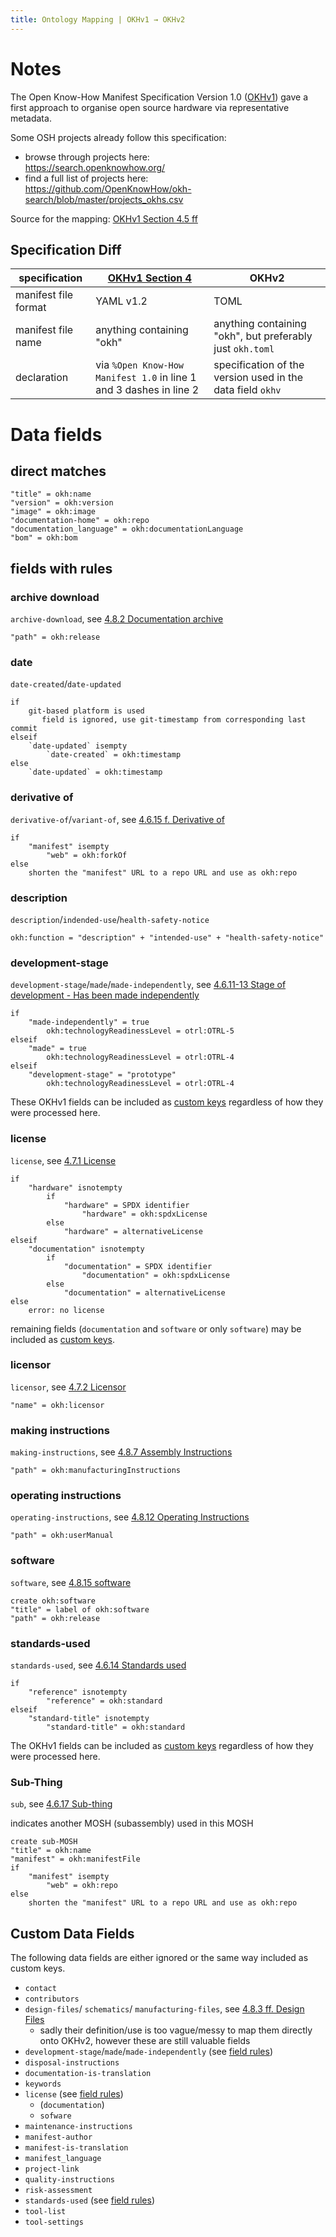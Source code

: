 ```yaml
---
title: Ontology Mapping | OKHv1 → OKHv2
---
```


# Notes

The Open Know-How Manifest Specification Version 1.0 ([OKHv1](https://app.standardsrepo.com/MakerNetAlliance/OpenKnowHow/src/branch/master/1)) gave a first approach to organise open source hardware via representative metadata.

Some OSH projects already follow this specification:

- browse through projects here:\
    <https://search.openknowhow.org/>
- find a full list of projects here:\
    <https://github.com/OpenKnowHow/okh-search/blob/master/projects_okhs.csv>

Source for the mapping: [OKHv1 Section 4.5 ff](https://app.standardsrepo.com/MakerNetAlliance/OpenKnowHow/src/branch/master/1#d1e6bbfa-c5a8-4570-aba1-051898e1acf6)

## Specification Diff

| specification | [OKHv1 Section 4](https://app.standardsrepo.com/MakerNetAlliance/OpenKnowHow/src/branch/master/1#e5a867ac-034f-4e91-aa20-32bb75143b47) | OKHv2 |
|---|---|---|
| manifest file format | YAML v1.2 | TOML |
| manifest file name | anything containing "okh" | anything containing "okh", but preferably just `okh.toml` |
| declaration | via `%Open Know-How Manifest 1.0` in line 1 and 3 dashes in line 2 | specification of the version used in the data field `okhv` |

# Data fields

## direct matches

```
"title" = okh:name
"version" = okh:version
"image" = okh:image
"documentation-home" = okh:repo
"documentation_language" = okh:documentationLanguage
"bom" = okh:bom
```

##  fields with rules

### archive download

`archive-download`, see [4.8.2 Documentation archive](https://app.standardsrepo.com/MakerNetAlliance/OpenKnowHow/src/branch/master/1#d1e6bbfa-c5a8-4570-aba1-051898e1acf6)

```
"path" = okh:release
```

### date

`date-created`/`date-updated`

```
if
    git-based platform is used
       field is ignored, use git-timestamp from corresponding last commit
elseif
    `date-updated` isempty
        `date-created` = okh:timestamp
else
    `date-updated` = okh:timestamp
```

### derivative of

`derivative-of`/`variant-of`, see [4.6.15 f. Derivative of](https://app.standardsrepo.com/MakerNetAlliance/OpenKnowHow/src/branch/master/1#d1e6bbfa-c5a8-4570-aba1-051898e1acf6)

```
if
    "manifest" isempty
        "web" = okh:forkOf
else
    shorten the "manifest" URL to a repo URL and use as okh:repo
```

### description

`description`/`indended-use`/`health-safety-notice`

```
okh:function = "description" + "intended-use" + "health-safety-notice"
```

### development-stage

`development-stage`/`made`/`made-independently`, see [4.6.11-13 Stage of development - Has been made independently](https://app.standardsrepo.com/MakerNetAlliance/OpenKnowHow/src/branch/master/1#d1e6bbfa-c5a8-4570-aba1-051898e1acf6)

```
if
    "made-independently" = true
        okh:technologyReadinessLevel = otrl:OTRL-5
elseif
    "made" = true
        okh:technologyReadinessLevel = otrl:OTRL-4
elseif
    "development-stage" = "prototype"
        okh:technologyReadinessLevel = otrl:OTRL-4
```

These OKHv1 fields can be included as [custom keys](#custom-keys) regardless of how they were processed here.

### license

`license`, see [4.7.1 License](https://app.standardsrepo.com/MakerNetAlliance/OpenKnowHow/src/branch/master/1#d1e6bbfa-c5a8-4570-aba1-051898e1acf6)

```
if
    "hardware" isnotempty
        if
            "hardware" = SPDX identifier
                "hardware" = okh:spdxLicense
        else
            "hardware" = alternativeLicense
elseif
    "documentation" isnotempty
        if
            "documentation" = SPDX identifier
                "documentation" = okh:spdxLicense
        else
            "documentation" = alternativeLicense
else
    error: no license
```
remaining fields (`documentation` and `software` or only `software`) may be included as [custom keys](#custom-keys).

### licensor

`licensor`, see [4.7.2 Licensor](https://app.standardsrepo.com/MakerNetAlliance/OpenKnowHow/src/branch/master/1#d1e6bbfa-c5a8-4570-aba1-051898e1acf6)

```
"name" = okh:licensor
```

### making instructions

`making-instructions`, see [4.8.7 Assembly Instructions](https://app.standardsrepo.com/MakerNetAlliance/OpenKnowHow/src/branch/master/1#d1e6bbfa-c5a8-4570-aba1-051898e1acf6)

```
"path" = okh:manufacturingInstructions
```

### operating instructions

`operating-instructions`, see [4.8.12 Operating Instructions](https://app.standardsrepo.com/MakerNetAlliance/OpenKnowHow/src/branch/master/1#d1e6bbfa-c5a8-4570-aba1-051898e1acf6)

```
"path" = okh:userManual
```

### software

`software`, see [4.8.15 software](https://app.standardsrepo.com/MakerNetAlliance/OpenKnowHow/src/branch/master/1#d1e6bbfa-c5a8-4570-aba1-051898e1acf6)

```
create okh:software
"title" = label of okh:software
"path" = okh:release
```

### standards-used

`standards-used`, see [4.6.14 Standards used](https://app.standardsrepo.com/MakerNetAlliance/OpenKnowHow/src/branch/master/1#d1e6bbfa-c5a8-4570-aba1-051898e1acf6)

```
if
    "reference" isnotempty
        "reference" = okh:standard
elseif
    "standard-title" isnotempty
        "standard-title" = okh:standard
```
The OKHv1 fields can be included as [custom keys](#custom-keys) regardless of how they were processed here.

###  Sub-Thing

`sub`, see [4.6.17 Sub-thing](https://app.standardsrepo.com/MakerNetAlliance/OpenKnowHow/src/branch/master/1#d1e6bbfa-c5a8-4570-aba1-051898e1acf6)

indicates another MOSH (subassembly) used in this MOSH

```
create sub-MOSH
"title" = okh:name
"manifest" = okh:manifestFile
if
    "manifest" isempty
        "web" = okh:repo
else
    shorten the "manifest" URL to a repo URL and use as okh:repo
```

## Custom Data Fields

The following data fields are either ignored or the same way included as custom keys.

- `contact`
- `contributors`
- `design-files`/ `schematics`/ `manufacturing-files`, see [4.8.3 ff. Design Files](https://app.standardsrepo.com/MakerNetAlliance/OpenKnowHow/src/branch/master/1#d1e6bbfa-c5a8-4570-aba1-051898e1acf6)
    - sadly their definition/use is too vague/messy to map them directly onto OKHv2, however these are still valuable fields
- `development-stage`/`made`/`made-independently` (see [field rules](#development-stage))
- `disposal-instructions`
- `documentation-is-translation`
- `keywords`
- `license` (see [field rules](#license))
    - (`documentation`)
    - `sofware`
- `maintenance-instructions`
- `manifest-author`
- `manifest-is-translation`
- `manifest_language`
- `project-link`
- `quality-instructions`
- `risk-assessment`
- `standards-used` (see [field rules](#standards-used))
- `tool-list`
- `tool-settings`
